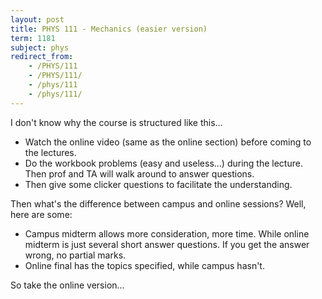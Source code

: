 ```yaml
---
layout: post
title: PHYS 111 - Mechanics (easier version)
term: 1181
subject: phys
redirect_from:
    - /PHYS/111
    - /PHYS/111/
    - /phys/111
    - /phys/111/
---
```


I don't know why the course is structured like this...
- Watch the online video (same as the online section) before coming to the lectures.
- Do the workbook problems (easy and useless...) during the lecture. Then prof and TA will walk around to answer questions.
- Then give some clicker questions to facilitate the understanding.

Then what's the difference between campus and online sessions? Well, here are some:
- Campus midterm allows more consideration, more time. While online midterm is just several  short answer questions. If you get the answer wrong, no partial marks.
- Online final has the topics specified, while campus hasn't.

So take the online version...
